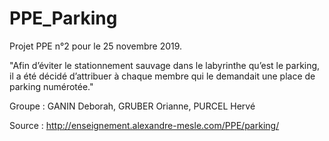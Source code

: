 # PPE_Parking

Projet PPE n°2 pour le 25 novembre 2019.

"Afin d’éviter le stationnement sauvage dans le labyrinthe qu’est le parking, il a été décidé d’attribuer à chaque membre qui le demandait une place de parking numérotée." 

Groupe :
GANIN Deborah, GRUBER Orianne, PURCEL Hervé

Source : http://enseignement.alexandre-mesle.com/PPE/parking/
